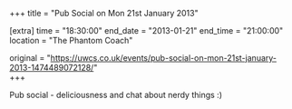 +++
title = "Pub Social on Mon 21st January 2013"

[extra]
time = "18:30:00"
end_date = "2013-01-21"
end_time = "21:00:00"
location = "The Phantom Coach"

original = "https://uwcs.co.uk/events/pub-social-on-mon-21st-january-2013-1474489072128/"    
+++

Pub social - deliciousness and chat about nerdy things :)


